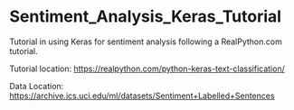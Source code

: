 # Sentiment_Analysis_Keras_Tutorial
Tutorial in using Keras for sentiment analysis following a RealPython.com tutorial. 

Tutorial location: https://realpython.com/python-keras-text-classification/

Data Location: https://archive.ics.uci.edu/ml/datasets/Sentiment+Labelled+Sentences
